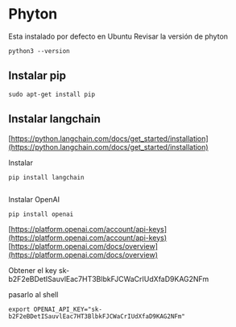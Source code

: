 
# Phyton


Esta instalado por defecto en Ubuntu
Revisar la versión de phyton
```
python3 --version
```



## Instalar pip
```shell
sudo apt-get install pip
```

## Instalar langchain
[https://python.langchain.com/docs/get_started/installation](https://python.langchain.com/docs/get_started/installation)

Instalar

```
pip install langchain


```

Instalar OpenAI
```
pip install openai
```
[https://platform.openai.com/account/api-keys](https://platform.openai.com/account/api-keys)
[https://platform.openai.com/docs/overview](https://platform.openai.com/docs/overview)

Obtener el key
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


pasarlo al shell

```
export OPENAI_API_KEY="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"
```


